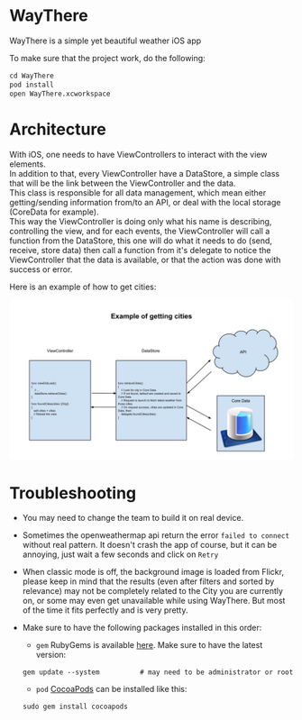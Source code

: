 # WayThere
WayThere is a simple yet beautiful weather iOS app

To make sure that the project work, do the following:

```shell
cd WayThere
pod install
open WayThere.xcworkspace
```

Architecture
==========

With iOS, one needs to have ViewControllers to interact with the view elements.  
In addition to that, every ViewController have a DataStore, a simple class that will be the link between the ViewController and the data.  
This class is responsible for all data management, which mean either getting/sending information from/to an API, or deal with the local storage (CoreData for example).  
This way the ViewController is doing only what his name is describing, controlling the view, and for each events, the ViewController will call a function from the DataStore, this one will do what it needs to do (send, receive, store data) then call a function from it's delegate to notice the ViewController that the data is available, or that the action was done with success or error.  

Here is an example of how to get cities:

![Example get](images/archi_get.jpg)

Troubleshooting
==========

- You may need to change the team to build it on real device.
- Sometimes the openweathermap api return the error `failed to connect` without real pattern. It doesn't crash the app of course, but it can be annoying, just wait a few seconds and click on `Retry`
- When classic mode is off, the background image is loaded from Flickr, please keep in mind that the results (even after filters and sorted by relevance) may not be completely related to the City you are currently on, or some may even get unavailable while using WayThere. But most of the time it fits perfectly and is very pretty.

- Make sure to have the following packages installed in this order:

    * `gem` RubyGems is available [here](https://rubygems.org/pages/download). Make sure to have the latest version:
    ```shell
    gem update --system          # may need to be administrator or root
    ```
    * `pod` [CocoaPods](https://cocoapods.org/) can be installed like this:
    ```shell
    sudo gem install cocoapods
    ```
